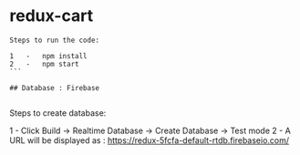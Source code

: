 # redux-cart

````
Steps to run the code:

1   -   npm install
2   -   npm start
```

## Database : Firebase


````
Steps to create database:

1 - Click Build -> Realtime Database -> Create Database -> Test mode
2 - A URL will be displayed as : https://redux-5fcfa-default-rtdb.firebaseio.com/
````
